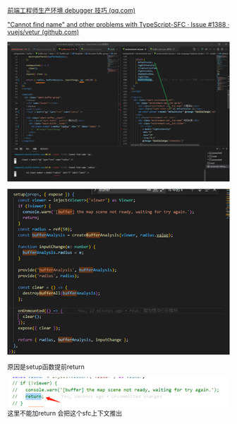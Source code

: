 [前端工程师生产环境 debugger 技巧 (qq.com)](https://mp.weixin.qq.com/s/zTH6uxDT8xy-_saMJpJTwQ)





["Cannot find name" and other problems with TypeScript-SFC · Issue #1388 · vuejs/vetur (github.com)](https://github.com/vuejs/vetur/issues/1388)



![image-20211229154138806](./imgs/image-20211229154138806.png)

![image-20211229161017860](./imgs/image-20211229161017860.png)

原因是setup函数提前return

![img](./imgs/企业微信截图_16407652237115.png)
这里不能加return 会把这个sfc上下文推出
